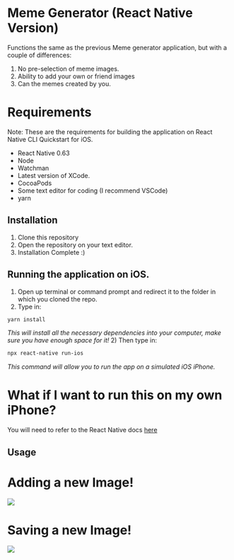 # Meme Generator (React Native Version)

Functions the same as the previous Meme generator application, but with a couple of differences:
1) No pre-selection of meme images.
2) Ability to add your own or friend images
3) Can the memes created by you.

# Requirements

Note: These are the requirements for building the application on React Native CLI Quickstart for iOS.

- React Native 0.63
- Node
- Watchman
- Latest version of XCode.
- CocoaPods
- Some text editor for coding (I recommend VSCode)
- yarn

## Installation

1) Clone this repository
2) Open the repository on your text editor.
3) Installation Complete :)

## Running the application on iOS.

1) Open up terminal or command prompt and redirect it to the folder in which you cloned the repo.
2) Type in: 
```bash
yarn install 
```
_This will install all the necessary dependencies into your computer, make sure you have enough space for it!_
2) Then type in:
```bash
npx react-native run-ios
```
_This command will allow you to run the app on a simulated iOS iPhone._

# What if I want to run this on my own iPhone?

You will need to refer to the React Native docs <a href="https://reactnative.dev/docs/running-on-device">here</a>

## Usage

# Adding a new Image!
![](pictures/AddNewImage.gif)

# Saving a new Image!
![](pictures/SavingImage.gif)

